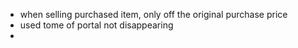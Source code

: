 
* when selling purchased item, only off the original purchase price
* used tome of portal not disappearing
* 